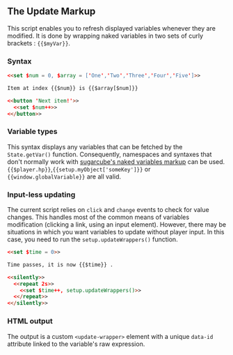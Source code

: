 ## The Update Markup ##

This script enables you to refresh displayed variables whenever they are modified. It is done by wrapping naked variables in two sets of curly brackets : `{{$myVar}}`.

### Syntax ###

```html
<<set $num = 0, $array = ['One','Two','Three','Four','Five']>>

Item at index {{$num}} is {{$array[$num]}} 

<<button 'Next item!'>>
  <<set $num++>>
<</button>>
```

### Variable types ###

This syntax displays any variables that can be fetched by the `State.getVar()` function.
Consequently, namespaces and syntaxes that don't normally work with [sugarcube's naked variables markup](https://www.motoslave.net/sugarcube/2/docs/#markup-naked-variable) can be used. `{{$player.hp}}`,`{{setup.myObject['someKey']}}` or `{{window.globalVariable}}` are all valid.

### Input-less updating ###

The current script relies on `click` and `change` events to check for value changes. This handles most of the common means of variables modification (clicking a link, using an input element).
However, there may be situations in which you want variables to update without player input. In this case, you need to run the `setup.updateWrappers()` function.

```html
<<set $time = 0>>

Time passes, it is now {{$time}} .

<<silently>>
  <<repeat 2s>>
    <<set $time++, setup.updateWrappers()>>
  <</repeat>>
<</silently>>
```

### HTML output ###

The output is a custom `<update-wrapper>` element with a unique `data-id` attribute linked to the variable's raw expression.
